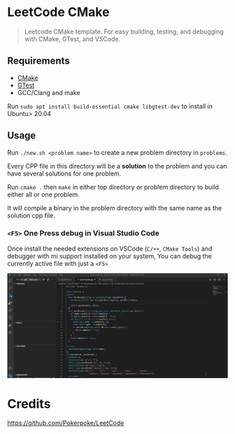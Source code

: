 # LeetCode CMake

> Leetcode CMake template. For easy building, testing, and debugging with CMake, GTest, and VSCode.

## Requirements

- [CMake](https://cmake.org/)
- [GTest](https://github.com/google/googletest)
- GCC/Clang and make

Run `sudo apt install build-essential cmake libgtest-dev` to install in Ubuntu> 20.04

## Usage

Run `./new.sh <problem name>` to create a new problem directory in `problems`.

Every CPP file in this directory will be a **solution** to the problem and you can have several solutions for one problem.

Run `cmake .` then `make` in either top directory or problem directory to build either all or one problem.

It will compile a binary in the problem directory with the same name as the solution cpp file.

### `<F5>` One Press debug in Visual Studio Code

Once install the needed extensions on VSCode (`C/++`, `CMake Tools`) and debugger with mi support installed on your system, You can debug the currently active file with just a `<F5>`

![vscode-debug.gif](.github/vscode-debug.gif)

# Credits

https://github.com/Pokerpoke/LeetCode
